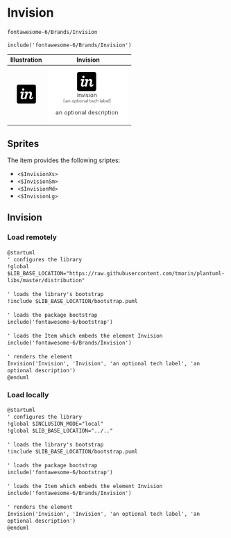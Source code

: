 # Invision


```text
fontawesome-6/Brands/Invision
```

```text
include('fontawesome-6/Brands/Invision')
```



| Illustration | Invision |
| :---: | :---: |
| ![illustration for Illustration](../../fontawesome-6/Brands/Invision.png) | ![illustration for Invision](../../fontawesome-6/Brands/Invision.Local.png) |



## Sprites
The item provides the following sriptes:

- `<$InvisionXs>`
- `<$InvisionSm>`
- `<$InvisionMd>`
- `<$InvisionLg>`





## Invision

### Load remotely
```plantuml
@startuml
' configures the library
!global $LIB_BASE_LOCATION="https://raw.githubusercontent.com/tmorin/plantuml-libs/master/distribution"

' loads the library's bootstrap
!include $LIB_BASE_LOCATION/bootstrap.puml

' loads the package bootstrap
include('fontawesome-6/bootstrap')

' loads the Item which embeds the element Invision
include('fontawesome-6/Brands/Invision')

' renders the element
Invision('Invision', 'Invision', 'an optional tech label', 'an optional description')
@enduml
```

### Load locally
```plantuml
@startuml
' configures the library
!global $INCLUSION_MODE="local"
!global $LIB_BASE_LOCATION="../.."

' loads the library's bootstrap
!include $LIB_BASE_LOCATION/bootstrap.puml

' loads the package bootstrap
include('fontawesome-6/bootstrap')

' loads the Item which embeds the element Invision
include('fontawesome-6/Brands/Invision')

' renders the element
Invision('Invision', 'Invision', 'an optional tech label', 'an optional description')
@enduml
```

